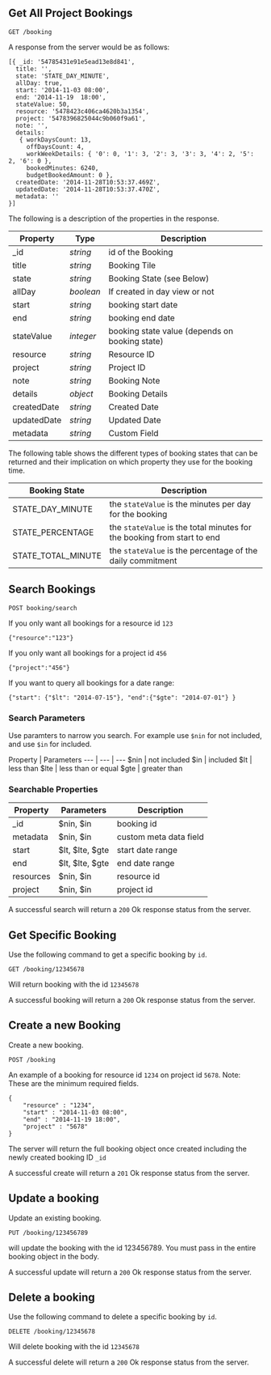 ## Get All Project Bookings

```
GET /booking
```
A response from the server would be as follows:
```
[{ _id: '54785431e91e5ead13e8d841',
  title: '',
  state: 'STATE_DAY_MINUTE',
  allDay: true,
  start: '2014-11-03 08:00',
  end: '2014-11-19  18:00',
  stateValue: 50,
  resource: '5478423c406ca4620b3a1354',
  project: '5478396825044c9b060f9a61',
  note: '',
  details:
   { workDaysCount: 13,
     offDaysCount: 4,
     workWeekDetails: { '0': 0, '1': 3, '2': 3, '3': 3, '4': 2, '5': 2, '6': 0 },
     bookedMinutes: 6240,
     budgetBookedAmount: 0 },
  createdDate: '2014-11-28T10:53:37.469Z',
  updatedDate: '2014-11-28T10:53:37.470Z',
  metadata: '' 
}]
  ```
The following is a description of the properties in the response.

Property | Type | Description
--- | --- | ---
_id | *string* | id of the Booking
title | *string* | Booking Tile
state | *string* | Booking State (see Below)
allDay | *boolean* | If created in day view or not
start | *string* | booking start date
end | *string* | booking end date
stateValue | *integer* | booking state value (depends on booking state)
resource | *string* | Resource ID
project | *string* | Project ID
note | *string* | Booking Note
details | *object* | Booking Details
createdDate | *string* | Created Date
updatedDate | *string* | Updated Date
metadata | *string* | Custom Field

The following table shows the different types of booking states that can be returned and their implication on which property they use for the booking time. 

Booking State | Description
--- | ---
STATE_DAY_MINUTE | the `stateValue` is the minutes per day for the booking
STATE_PERCENTAGE | the `stateValue` is the total minutes for the booking from start to end
STATE_TOTAL_MINUTE | the `stateValue` is the percentage of the daily commitment


## Search Bookings
```
POST booking/search
```
If you only want all bookings for a resource id `123`
```
{"resource":"123"}
```
If you only want all bookings for a project id `456`
```
{"project":"456"}
```
If you want to query all bookings for a date range:
```
{"start": {"$lt": "2014-07-15"}, "end":{"$gte": "2014-07-01"} }
```

### Search Parameters
Use paramters to narrow you search. For example use `$nin` for not included, and use `$in` for included.

Property | Parameters
--- | --- | ---
$nin | not included
$in | included
$lt | less than
$lte | less than or equal
$gte | greater than

### Searchable Properties
Property | Parameters | Description
--- | --- | ---
_id | $nin, $in | booking id
metadata | $nin, $in | custom meta data field
start | $lt, $lte, $gte | start date range
end | $lt, $lte, $gte | end date range
resources | $nin, $in | resource id
project | $nin, $in | project id

A successful search will return a `200` Ok response status from the server.

## Get Specific Booking
Use the following command to get a specific booking by `id`.
```
GET /booking/12345678
```
Will return booking with the id `12345678`

A successful booking will return a `200` Ok response status from the server.

## Create a new Booking
Create a new booking.
```
POST /booking
```
An example of a booking for resource id `1234` on project id `5678`. Note: These are the minimum required fields. 

```
{
    "resource" : "1234",
    "start" : "2014-11-03 08:00",
    "end" : "2014-11-19 18:00",
    "project" : "5678"
}
```
The server will return the full booking object once created including the newly created booking ID `_id`

A successful create will return a `201` Ok response status from the server.

## Update a booking
Update an existing booking.
```
PUT /booking/123456789
```
will update the booking with the id 123456789. You must pass in the entire booking object in the body. 

A successful update will return a `200` Ok response status from the server.

## Delete a booking
Use the following command to delete a specific booking by `id`.
```
DELETE /booking/12345678
```
Will delete booking with the id `12345678`

A successful delete will return a `200` Ok response status from the server.
